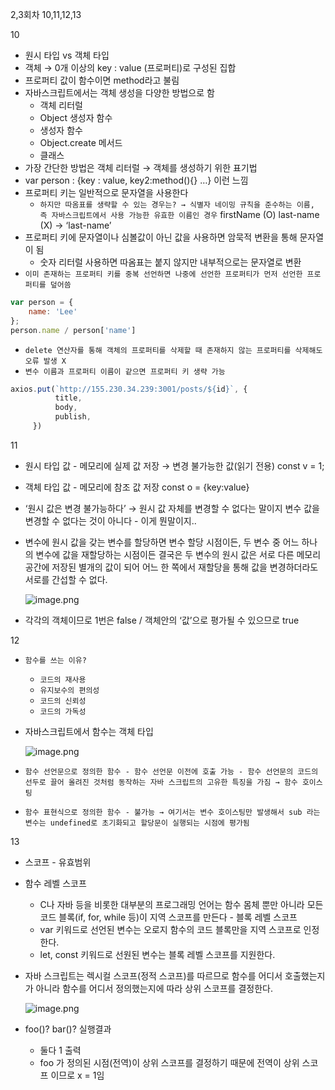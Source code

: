 2,3회차 10,11,12,13

10

- 원시 타입 vs 객체 타입
- 객체 → 0개 이상의 key : value (프로퍼티)로 구성된 집합
- 프로퍼티 값이 함수이면 method라고 불림
- 자바스크립트에서는 객체 생성을 다양한 방법으로 함
    - 객체 리터럴
    - Object 생성자 함수
    - 생성자 함수
    - Object.create 메서드
    - 클래스
- 가장 간단한 방법은 객체 리터럴 → 객체를 생성하기 위한 표기법
- var person : {key : value, key2:method(){} …} 이런 느낌
- 프로퍼티 키는 일반적으로 문자열을 사용한다
    - `하지만 따옴표를 생략할 수 있는 경우는? → 식별자 네이밍 규칙을 준수하는 이름, 즉 자바스크립트에서 사용 가능한 유효한 이름인 경우`  firstName (O) last-name (X) → ‘last-name’
- 프로퍼티 키에 문자열이나 심볼값이 아닌 값을 사용하면 암묵적 변환을 통해 문자열이 됨
    - 숫자 리터럴 사용하면 따옴표는 붙지 않지만 내부적으로는 문자열로 변환
- `이미 존재하는 프로퍼티 키를 중복 선언하면 나중에 선언한 프로퍼티가 먼저 선언한 프로퍼티를 덮어씀`

```jsx
var person = {
	name: 'Lee'
};
person.name / person['name']
```

- `delete 연산자를 통해 객체의 프로퍼티를 삭제할 때 존재하지 않는 프로퍼티를 삭제해도 오류 발생 X`
- `변수 이름과 프로퍼티 이름이 같으면 프로퍼티 키 생략 가능`

```jsx
axios.put(`http://155.230.34.239:3001/posts/${id}`, {
          title,
          body,
          publish,
     })
```

11

- 원시 타입 값 - 메모리에 실제 값 저장 → 변경 불가능한 값(읽기 전용) const v = 1;
- 객체 타입 값 - 메모리에 참조 값 저장                                                 const o = {key:value}
- ‘원시 값은 변경 불가능하다’ → 원시 값 자체를 변경할 수 없다는 말이지 변수 값을 변경할 수 없다는 것이 아니다 - 이게 뭔말이지..
- 변수에 원시 값을 갖는 변수를 할당하면 변수 할당 시점이든, 두 변수 중 어느 하나의 변수에 값을 재할당하는 시점이든 결국은 두 변수의 원시 값은 서로 다른 메모리 공간에 저장된 별개의 값이 되어 어느 한 쪽에서 재할당을 통해 값을 변경하더라도 서로를 간섭할  수 없다.
    
    ![image.png](https://prod-files-secure.s3.us-west-2.amazonaws.com/190152b4-19e8-42e1-ad44-9849469dfad6/be6371b1-7fb4-462e-80c0-abf254e2f961/image.png)
    
- 각각의 객체이므로 1번은 false / 객체안의 ‘값’으로 평가될 수 있으므로 true

12

- `함수를 쓰는 이유?`
    - `코드의 재사용`
    - `유지보수의 편의성`
    - `코드의 신뢰성`
    - `코드의 가독성`
- 자바스크립트에서 함수는 객체 타입
    
    ![image.png](https://prod-files-secure.s3.us-west-2.amazonaws.com/190152b4-19e8-42e1-ad44-9849469dfad6/c31f95dd-39b3-48c5-86ec-49c1d7e2cc4d/image.png)
    
- `함수 선언문으로 정의한 함수 - 함수 선언문 이전에 호출 가능 - 함수 선언문의 코드의 선두로 끌어 올려진 것처럼 동작하는 자바 스크립트의 고유한 특징을 가짐 → 함수 호이스팅`
- `함수 표현식으로 정의한 함수 - 불가능 → 여기서는 변수 호이스팅만 발생해서 sub 라는 변수는 undefined로 초기화되고 할당문이 실행되는 시점에 평가됨`

13

- 스코프 - 유효범위
- 함수 레벨 스코프
    - C나 자바 등을 비롯한 대부분의 프로그래밍 언어는 함수 몸체 뿐만 아니라 모든 코드 블록(if, for, while 등)이 지역 스코프를 만든다 - 블록 레벨 스코프
    - var 키워드로 선언된 변수는 오로지 함수의 코드 블록만을 지역 스코프로 인정한다.
    - let, const 키워드로 선원된 변수는 블록 레벨 스코프를 지원한다.
- 자바 스크립트는 렉시컬 스코프(정적 스코프)를 따르므로 함수를 어디서 호출했는지가 아니라 함수를 어디서 정의했는지에 따라 상위 스코프를 결정한다.
    
    ![image.png](https://prod-files-secure.s3.us-west-2.amazonaws.com/190152b4-19e8-42e1-ad44-9849469dfad6/6a0b1e4a-3737-4274-a1b8-5bf785bd280b/image.png)
    
- foo()? bar()? 실행결과
    - 둘다 1 출력
    - foo 가 정의된 시점(전역)이 상위 스코프를 결정하기 때문에 전역이 상위 스코프 이므로 x = 1임
